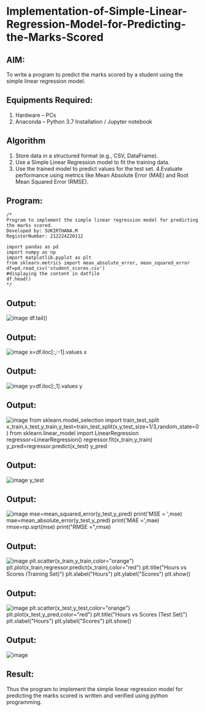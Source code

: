 # Implementation-of-Simple-Linear-Regression-Model-for-Predicting-the-Marks-Scored

## AIM:
To write a program to predict the marks scored by a student using the simple linear regression model.

## Equipments Required:
1. Hardware – PCs
2. Anaconda – Python 3.7 Installation / Jupyter notebook

## Algorithm
1. Store data in a structured format (e.g., CSV, DataFrame).
2. Use a Simple Linear Regression model to fit the training data.
3. Use the trained model to predict values for the test set.
4.Evaluate performance using metrics like Mean Absolute Error (MAE) and Root Mean Squared Error (RMSE). 

## Program:
```
/*
Program to implement the simple linear regression model for predicting the marks scored.
Developed by: SUKIRTHANA.M
RegisterNumber: 212224220112

import pandas as pd 
import numpy as np
import matplotlib.pyplot as plt
from sklearn.metrics import mean_absolute_error, mean_squared_error
df=pd.read_csv('student_scores.csv')
#displaying the content in datfile
df.head()
*/
```

## Output:
![image](https://github.com/user-attachments/assets/d804cf16-5228-4db9-93d1-3428f75692cf)
df.tail()

## Output:
![image](https://github.com/user-attachments/assets/14175561-2d69-4906-b4d9-2219c2322e04)
x=df.iloc[:,:-1].values
x

## Output:
![image](https://github.com/user-attachments/assets/74f88050-4327-4033-964c-3e47284c19bd)
y=df.iloc[:,1].values
y

## Output:
![image](https://github.com/user-attachments/assets/a8483f06-eda4-43e6-b64a-430162e46fee)
from sklearn.model_selection import train_test_split
x_train,x_test,y_train,y_test=train_test_split(x,y,test_size=1/3,random_state=0)
from sklearn.linear_model import LinearRegression
regressor=LinearRegression()
regressor.fit(x_train,y_train)
y_pred=regressor.predict(x_test)
y_pred

## Output:
![image](https://github.com/user-attachments/assets/43cf1218-0e2c-4937-880a-f3fa2877a216)
y_test

## Output:
![image](https://github.com/user-attachments/assets/7bfb3fec-b7ab-4d2f-b1c0-456f44642aa5)
mse=mean_squared_error(y_test,y_pred)
print('MSE = ',mse)
mae=mean_absolute_error(y_test,y_pred)
print('MAE =',mae)
rmse=np.sqrt(mse)
print("RMSE =",rmse)

## Output:
![image](https://github.com/user-attachments/assets/14f4545b-ccbb-4c82-97a9-b5b2756816e6)
plt.scatter(x_train,y_train,color="orange")
plt.plot(x_train,regressor.predict(x_train),color="red")
plt.title("Hours vs Scores (Training Set)")
plt.xlabel("Hours")
plt.ylabel("Scores")
plt.show()

## Output:
![image](https://github.com/user-attachments/assets/79659a03-5e1d-4429-bdfa-cf43173eaedc)
plt.scatter(x_test,y_test,color="orange")
plt.plot(x_test,y_pred,color="red")
plt.title("Hours vs Scores (Test Set)")
plt.xlabel("Hours")
plt.ylabel("Scores")
plt.show()

## Output:
![image](https://github.com/user-attachments/assets/299c89fe-ee44-4400-8d32-2df1392cae62)

## Result:
Thus the program to implement the simple linear regression model for predicting the marks scored is written and verified using python programming.
